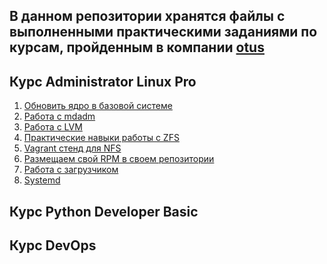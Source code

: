 ## В данном репозитории хранятся файлы с выполненными практическими заданиями по курсам, пройденным в компании <a href="http://otus.ru">otus</a>

## Курс Administrator Linux Pro
1. <a href="https://github.com/elistratkin/otus_homeworks/tree/main/ALP/Manual_kernel_update">Обновить ядро в базовой системе</a>
2. <a href="https://github.com/elistratkin/otus_homeworks/tree/main/ALP/MdRaid">Работа с mdadm</a>
3. <a href="https://github.com/elistratkin/otus_homeworks/tree/main/ALP/LVM">Работа с LVM</a>
4. <a href="https://github.com/elistratkin/otus_homeworks/tree/main/ALP/ZFS">Практические навыки работы с ZFS</a>
5. <a href="https://github.com/elistratkin/otus_homeworks/tree/main/ALP/NFS">Vagrant стенд для NFS</a>
6. <a href="https://github.com/elistratkin/otus_homeworks">Размещаем свой RPM в своем репозитории</a>
7. <a href="https://github.com/elistratkin/otus_homeworks">Работа с загрузчиком</a>
8. <a href="https://github.com/elistratkin/otus_homeworks">Systemd</a>
## Курс Python Developer Basic

## Курс DevOps
